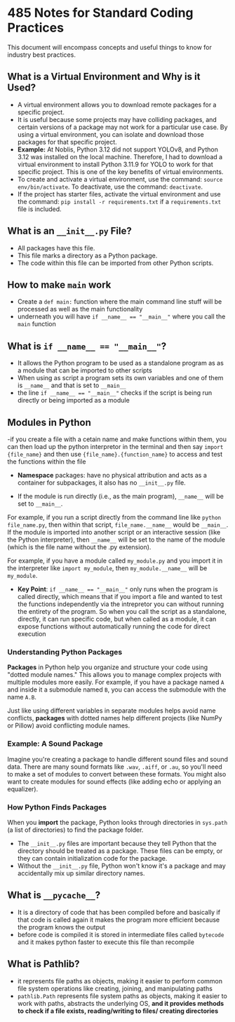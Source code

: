 # 485 Notes for Standard Coding Practices

This document will encompass concepts and useful things to know for industry best practices.

## What is a Virtual Environment and Why is it Used?

- A virtual environment allows you to download remote packages for a specific project.
- It is useful because some projects may have colliding packages, and certain versions of a package may not work for a particular use case. By using a virtual environment, you can isolate and download those packages for that specific project.
- **Example:** At Noblis, Python 3.12 did not support YOLOv8, and Python 3.12 was installed on the local machine. Therefore, I had to download a virtual environment to install Python 3.11.9 for YOLO to work for that specific project. This is one of the key benefits of virtual environments.
- To create and activate a virtual environment, use the command: `source env/bin/activate`. To deactivate, use the command: `deactivate`.
- If the project has starter files, activate the virtual environment and use the command: `pip install -r requirements.txt` if a `requirements.txt` file is included.

## What is an `__init__.py` File?

- All packages have this file.
- This file marks a directory as a Python package.
- The code within this file can be imported from other Python scripts.

## How to make `main` work

- Create a `def main:` function where the main command line stuff will be processed as well as the main functionality
- underneath you will have `if __name__ == "__main__"` where you call the `main` function

## What is `if __name__ == "__main__"`?

- It allows the Python program to be used as a standalone program as as a module that can be imported to other scripts
- When using as script a program sets its own variables and one of them is `__name__` and that is set to `__main__`
- the line `if __name__ == "__main__"` checks if the script is being run directly or being imported as a module

## Modules in Python

-if you create a file with a cetain name and make functions within them, you can then load up the python interpretor in the terminal and then say `import {file_name}` and then use `{file_name}.{function_name}` to access and test the functions within the file
- **Namespace** packages: have no physical attribution and acts as a container for subpackages, it also has no `__init__.py` file.

- If the module is run directly (i.e., as the main program), `__name__` will be set to `__main__`.

For example, if you run a script directly from the command line like `python file_name.py`, then within that script, `file_name.__name__` would be `__main__`.
If the module is imported into another script or an interactive session (like the Python interpreter), then `__name__` will be set to the name of the module (which is the file name without the .py extension).

For example, if you have a module called `my_module.py` and you import it in the interpreter like `import my_module`, then `my_module.__name__` will be `my_module`.

- **Key Point**: `if __name__ == "__main__"` only runs when the program is called directly, which means that if you import a file and wanted to test the functions independently via the intrepretor you can without running the entirety of the program. So when you call the script as a standalone, directly, it can run specific code, but when called as a module, it can expose functions without automatically running the code for direct execution

### Understanding Python Packages

**Packages** in Python help you organize and structure your code using "dotted module names." This allows you to manage complex projects with multiple modules more easily. For example, if you have a package named `A` and inside it a submodule named `B`, you can access the submodule with the name `A.B`.

Just like using different variables in separate modules helps avoid name conflicts, **packages** with dotted names help different projects (like NumPy or Pillow) avoid conflicting module names.

### Example: A Sound Package

Imagine you're creating a package to handle different sound files and sound data. There are many sound formats like `.wav`, `.aiff`, or `.au`, so you'll need to make a set of modules to convert between these formats. You might also want to create modules for sound effects (like adding echo or applying an equalizer).


### How Python Finds Packages

When you **import** the package, Python looks through directories in `sys.path` (a list of directories) to find the package folder.

- The `__init__.py` files are important because they tell Python that the directory should be treated as a package. These files can be empty, or they can contain initialization code for the package.
- Without the `__init__.py` file, Python won't know it's a package and may accidentally mix up similar directory names.

## What is `__pycache__`?
- It is a directory of code that has been compiled before and basically if that code is called again it makes the program more efficient because the program knows the output
- before code is compiled it is stored in intermediate files called `bytecode` and it makes python faster to execute this file than recompile

## What is Pathlib?
- it represents file paths as objects, making it easier to perform common file system operations like creating, joining, and manipulating paths
- `pathlib.Path` represents file system paths as objects, making it easier to work with paths, abstracts the underlying OS, **and it provides methods to check if a file exists, reading/writing to files/ creating directories**




